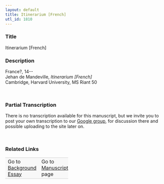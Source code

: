 ```yaml
---  
layout: default  
title: Itinerarium [French]  
utl_id: 1810
---
```


### Title

Itinerarium [French]


### Description

<p>France?, 14--<br />
Jehan de Mandeville, <em>Itinerarium [French]</em><br />
Cambridge, Harvard University, MS Riant 50</p>
<p> </p>


### Partial Transcription

<p>There is no transcription available for this manuscript, but we invite you to post your own transcription to our <a href="https://paleography.library.utoronto.ca/content/group-work">Google group</a>, for discussion there and possible uploading to the site later on.</p>
<p> </p>


### Related Links

<table border="0.5" cellpadding="1" cellspacing="1" style="width: 200px; background-color:#F8F8F8;">
    <tbody style="border-color:#ccc">
        <tr style="border-color:#ccc">
            <td>Go to <a href="https://centerfordigitalhumanities.github.io/Newberry-French-paleography/essay/1810" target="_blank">Background Essay</a></td>
            <td>Go to <a href="https://centerfordigitalhumanities.github.io/Newberry-French-paleography/www/record.html?id=1810" target="_blank">Manuscript</a> page</td>
        </tr>
    </tbody>
</table>
